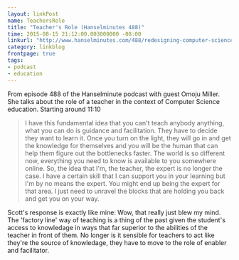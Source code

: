 ```yaml
---
layout: linkPost
name: TeachersRole
title: "Teacher's Role (Hanselminutes 488)"
time: 2015-08-15 21:12:00.003000000 -08:00
linkurl: "http://www.hanselminutes.com/488/redesigning-computer-science-101-education-with-omoju-miller"
category: linkblog
frontpage: true
tags:
- podcast
- education
---
```

From episode 488 of the Hanselminute podcast with guest Omoju Miller. She talks about the role of a teacher in the context of Computer Science education. Starting around 11:10
<blockquote>
I have this fundamental idea that you can't teach anybody anything, what you can do is guidance and facilitation. They have to decide they want to learn it. Once you turn on the light, they will go in and get the knowledge for themselves and you will be the human that can help them figure out the bottlenecks faster. The world is so different now, everything you need to know is available to you somewhere online. So, the idea that I'm, the teacher, the expert is no longer the case. I have a certain skill that I can support you in your learning but I'm by no means the expert. You might end up being the expert for that area. I just need to unravel the blocks that are holding you back and get you on your way.
</blockquote>
Scott's response is exactly like mine: Wow, that really just blew my mind. The 'factory line' way of teaching is a thing of the past given the student's access to knowledage in ways that far superior to the abilities of the teacher in front of them. No longer is it sensible for teachers to act like they're the source of knowledage, they have to move to the role of enabler and facilitator.
